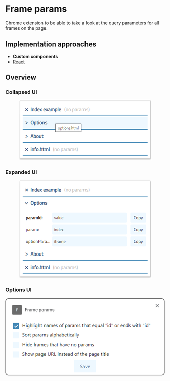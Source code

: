# Frame params
Chrome extension to be able to take a look at the query parameters for all frames on the page.

## Implementation approaches
- **Custom components**
- [React](../../tree/react)

## Overview

### Collapsed UI
<div align="center"><img src="/images/collapsed.png" alt="Collapsed UI"></img></div>

### Expanded UI
<div align="center"><img src="/images/expanded.png" alt="Expanded UI"></img></div>

### Options UI
<div align="center"><img src="/images/options.png" alt="Options UI"></img></div>
